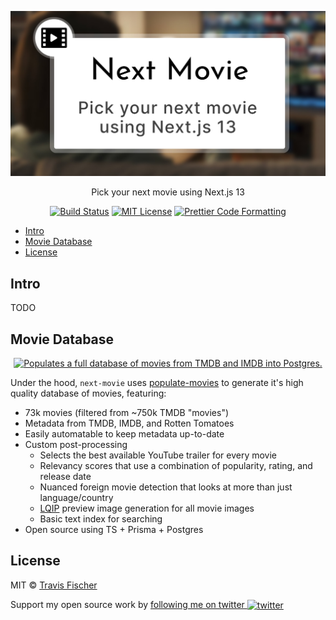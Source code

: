 <p align="center">
  <a href="https://next-movie.transitivebullsh.it">
    <img alt="Pick your next movie using Next.js 13" src="/public/social.jpg">
  </a>
</p>

<p align="center">
  Pick your next movie using Next.js 13
</p>

<p align="center">
  <a href="https://github.com/transitive-bullshit/next-movie/actions/workflows/test.yml"><img alt="Build Status" src="https://github.com/transitive-bullshit/next-movie/actions/workflows/test.yml/badge.svg"></a>
  <a href="https://github.com/transitive-bullshit/next-movie/blob/main/license"><img alt="MIT License" src="https://img.shields.io/badge/license-MIT-blue"></a>
  <a href="https://prettier.io"><img alt="Prettier Code Formatting" src="https://img.shields.io/badge/code_style-prettier-brightgreen.svg"></a>
</p>

- [Intro](#intro)
- [Movie Database](#movie-database)
- [License](#license)

## Intro

TODO

## Movie Database

<p align="center">
  <a href="https://github.com/transitive-bullshit/populate-movies">
    <img alt="Populates a full database of movies from TMDB and IMDB into Postgres." src="https://raw.githubusercontent.com/transitive-bullshit/populate-movies/main/media/banner.jpg">
  </a>
</p>

Under the hood, `next-movie` uses [populate-movies](https://github.com/transitive-bullshit/populate-movies) to generate it's high quality database of movies, featuring:

- 73k movies (filtered from ~750k TMDB "movies")
- Metadata from TMDB, IMDB, and Rotten Tomatoes
- Easily automatable to keep metadata up-to-date
- Custom post-processing
  - Selects the best available YouTube trailer for every movie
  - Relevancy scores that use a combination of popularity, rating, and release date
  - Nuanced foreign movie detection that looks at more than just language/country
  - [LQIP](https://github.com/transitive-bullshit/lqip-modern) preview image generation for all movie images
  - Basic text index for searching
- Open source using TS + Prisma + Postgres

## License

MIT © [Travis Fischer](https://transitivebullsh.it)

Support my open source work by <a href="https://twitter.com/transitive_bs">following me on twitter <img src="https://storage.googleapis.com/saasify-assets/twitter-logo.svg" alt="twitter" height="24px" align="center"></a>
